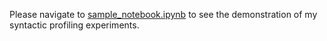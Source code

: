 Please navigate to [sample_notebook.ipynb](sample_notebook.ipynb) to see the demonstration of my syntactic profiling experiments.
